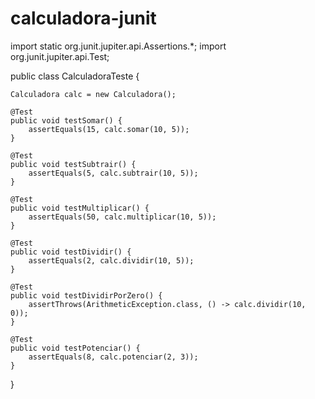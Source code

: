 # calculadora-junit

import static org.junit.jupiter.api.Assertions.*;
import org.junit.jupiter.api.Test;

public class CalculadoraTeste {

    Calculadora calc = new Calculadora();

    @Test
    public void testSomar() {
        assertEquals(15, calc.somar(10, 5));
    }

    @Test
    public void testSubtrair() {
        assertEquals(5, calc.subtrair(10, 5));
    }

    @Test
    public void testMultiplicar() {
        assertEquals(50, calc.multiplicar(10, 5));
    }

    @Test
    public void testDividir() {
        assertEquals(2, calc.dividir(10, 5));
    }

    @Test
    public void testDividirPorZero() {
        assertThrows(ArithmeticException.class, () -> calc.dividir(10, 0));
    }

    @Test
    public void testPotenciar() {
        assertEquals(8, calc.potenciar(2, 3));
    }
}
